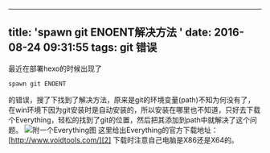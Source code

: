 ﻿
---
title: 'spawn git ENOENT解决方法  '
date: 2016-08-24 09:31:55
tags: git 错误
---

最近在部署hexo的时候出现了

    spawn git ENOENT
的错误，搜了下找到了解决方法，原来是git的环境变量(path)不知为何没有了，在win环境下因为git安装时是自动安装的，所以安装在哪里也不知道，只好去下载个Everything，轻松的找到了git的位置，然后把其添加到path中就解决了这个问题。
![附一个Everything图][1]
这里给出Everything的官方下载地址：[http://www.voidtools.com/][2]
下载时注意自己电脑是X86还是X64的。

  [1]: http://i2.buimg.com/567571/713ee6e9270e39eb.png
  [2]: http://www.voidtools.com/